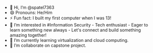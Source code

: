 - 👋 Hi, I’m @spatel7363
- 😄 Pronouns: He/Him
- ⚡ Fun fact: I built my first computer when I was 13!
- 👀 I’m interested in #Information Security - Tech enthusiast - Eager to learn something new always - Let's connect and build something amazing together!
- 🌱 I’m currently learning virtualization and cloud computing.
- 💞️ I’m collaborate on capstone project.
<!---
spatel7363/spatel7363 is a ✨ special ✨ repository because its `README.md` (this file) appears on your GitHub profile.
You can click the Preview link to take a look at your changes.
--->
